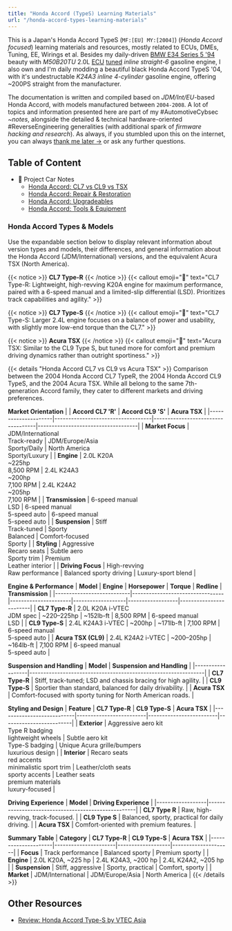 ```yaml
---
title: "Honda Accord (TypeS) Learning Materials"
url: "/honda-accord-types-learning-materials"
---
```


This is a Japan's Honda Accord TypeS (`MF:[EU] MY:[2004]`) (*Honda Accord focused*) learning materials and resources, mostly related to ECUs, DMEs, Tuning, EE, Wirings et al. Besides my daily-driven [BMW E34 Series 5 '94](/bmw-ag-e34-learning-materials) beauty with *M50B20TU* 2.0L [ECU](/ecu-foundations) [tuned](/bmw/modding/ecu) *inline straight-6* gasoline engine, I also own and I'm daily modding a beautiful black Honda Accord TypeS '04, with it's undestructable *K24A3 inline 4-cylinder* gasoline engine, offering ~200PS straight from the manufacturer. 

The documentation is written and compiled based on *JDM/Int/EU*-based Honda Accord, with models manufactured between `2004-2008`. A lot of topics and information presented here are part of my #AutomotiveCybsec *~notes*, alongside the detailed & technical hardware-oriented #ReverseEngineering generalities (with additional spark of *firmware hacking and research*). As always, if you stumbled upon this on the internet, you can always [thank me later →](https://linkedin.com/in/duraki/) or ask any further questions.

## Table of Content

* 🚙 Project Car Notes
    * [Honda Accord: CL7 vs CL9 vs TSX](#honda-accord-types--models)
    * [Honda Accord: Repair & Restoration](/honda/repair-restoration)
    * [Honda Accord: Upgradeables](/honda/upgrade-wishlist)
    * [Honda Accord: Tools & Equipment](/honda/tools-equipment)

### Honda Accord Types & Models

Use the expandable section below to display relevant information about version types and models, their differences, and general information about the Honda Accord (JDM/International) versions, and the equivalent Acura TSX (North America).

{{< notice >}}
**CL7 Type-R**
{{< /notice >}}
{{< callout emoji="🚙" text="CL7 Type-R: Lightweight, high-revving K20A engine for maximum performance, paired with a 6-speed manual and a limited-slip differential (LSD). Prioritizes track capabilities and agility." >}}

{{< notice >}}
**CL7 Type-S**
{{< /notice >}}
{{< callout emoji="🚙" text="CL7 Type-S: Larger 2.4L engine focuses on a balance of power and usability, with slightly more low-end torque than the CL7." >}}

{{< notice >}}
**Acura TSX**
{{< /notice >}}
{{< callout emoji="🚙" text="Acura TSX: Similar to the CL9 Type S, but tuned more for comfort and premium driving dynamics rather than outright sportiness." >}}

{{< details "Honda Accord CL7 vs CL9 vs Acura TSX" >}}
Comparison between the 2004 Honda Accord CL7 TypeR, the 2004 Honda Accord CL9 TypeS, and the 2004 Acura TSX. While all belong to the same 7th-generation Accord family, they cater to different markets and driving preferences.

**Market Orientation**
|            | **Accord CL7 'R'**       | **Accord CL9 'S'**      | **Acura TSX**                      |
|---------------------|-----------------------------------|-----------------------------------|------------------------------------|
| **Market Focus**    | JDM/International<br>Track-ready   | JDM/Europe/Asia<br>Sporty/Daily    | North America<br>Sporty/Luxury      |
| **Engine**          | 2.0L K20A<br>~225hp<br>8,500 RPM    | 2.4L K24A3<br>~200hp<br>7,100 RPM   | 2.4L K24A2<br>~205hp<br>7,100 RPM    |
| **Transmission**    | 6-speed manual<br>LSD              | 6-speed manual<br>5-speed auto   | 6-speed manual<br>5-speed auto    |
| **Suspension**      | Stiff<br>Track-tuned               | Sporty<br>Balanced                 | Comfort-focused<br>Sporty      |
| **Styling**         | Aggressive<br>Recaro seats         | Subtle aero<br>Sporty trim         | Premium<br>Leather interior         |
| **Driving Focus**   | High-revving<br>Raw performance    | Balanced sporty driving          | Luxury-sport blend                |

**Engine & Performance**
| **Model**                | **Engine**                     | **Horsepower**       | **Torque**        | **Redline**      | **Transmission**       |
|---------------------------|---------------------------------|----------------------|-------------------|------------------|------------------------|
| **CL7 Type-R**            | 2.0L K20A i-VTEC<br>JDM spec    | ~220–225hp          | ~152lb-ft        | 8,500 RPM        | 6-speed manual<br>LSD   |
| **CL9 Type-S**            | 2.4L K24A3 i-VTEC              | ~200hp              | ~171lb-ft        | 7,100 RPM        | 6-speed manual<br>5-speed auto |
| **Acura TSX (CL9)**       | 2.4L K24A2 i-VTEC              | ~200–205hp          | ~164lb-ft        | 7,100 RPM        | 6-speed manual<br>5-speed auto |

**Suspension and Handling**
| **Model**       | **Suspension and Handling**                                    |
|------------------|---------------------------------------------------------------|
| **CL7 Type-R**   | Stiff, track-tuned; LSD and chassis bracing for high agility. |
| **CL9 Type-S**   | Sportier than standard, balanced for daily drivability.       |
| **Acura TSX**    | Comfort-focused with sporty tuning for North American roads.  |

**Styling and Design**
| **Feature**              | **CL7 Type-R**          | **CL9 Type-S**         | **Acura TSX**          |
|---------------------------|-------------------------|-------------------------|-------------------------|
| **Exterior**             | Aggressive aero kit<br>Type R badging<br>lightweight wheels | Subtle aero kit<br>Type-S badging | Unique Acura grille/bumpers<br>luxurious design |
| **Interior**             | Recaro seats<br>red accents<br>minimalistic sport trim | Leather/cloth seats<br>sporty accents | Leather seats<br>premium materials<br>luxury-focused |

**Driving Experience**
| **Model**       | **Driving Experience**                             |
|------------------|----------------------------------------------------|
| **CL7 Type R**   | Raw, high-revving, track-focused.                 |
| **CL9 Type S**   | Balanced, sporty, practical for daily driving.    |
| **Acura TSX**    | Comfort-oriented with premium features.           |

**Summary Table**
| **Category**       | **CL7 Type-R**       | **CL9 Type-S**    | **Acura TSX**       |
|---------------------|----------------------|-------------------|---------------------|
| **Focus**           | Track performance   | Balanced sporty   | Premium sporty      |
| **Engine**          | 2.0L K20A, ~225 hp  | 2.4L K24A3, ~200 hp | 2.4L K24A2, ~205 hp |
| **Suspension**      | Stiff, aggressive   | Sporty, practical | Comfort, sporty     |
| **Market**          | JDM/International   | JDM/Europe/Asia   | North America       |
{{< /details >}}

## Other Resources

* [Review: Honda Accord Type-S by VTEC Asia](https://web.archive.org/web/20180326012343/http://asia.vtec.net/featurecar/AccordTypeS/index.html)

<!-- custom styling via raw css in *md -->
<style>
    span > p {
    margin-block-end: 0em;
    margin-block-start: 0em;
}

table {
    font-size: 11px !important;
    min-width: 100%;
}

table > thead > tr > th {
    text-align: left;
}

table > tbody > tr > td {
    vertical-align: top;
}

table > tbody > tr > td > strong {
    color: rgb(59, 59, 59);
}

table > thead > tr > th > strong {
    color: rgb(59, 59, 59);
}
</style>